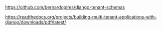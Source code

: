 

https://github.com/bernardopires/django-tenant-schemas

https://readthedocs.org/projects/building-multi-tenant-applications-with-django/downloads/pdf/latest/

